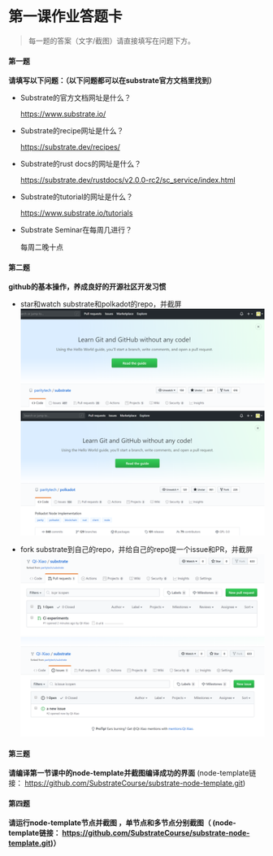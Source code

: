 # 第一课作业答题卡

> 每一题的答案（文字/截图）请直接填写在问题下方。

#### 第一题

**请填写以下问题：（以下问题都可以在substrate官方文档里找到）**

- Substrate的官方文档网址是什么？

  https://www.substrate.io/

- Substrate的recipe网址是什么？

  https://substrate.dev/recipes/

- Substrate的rust docs的网址是什么？

  https://substrate.dev/rustdocs/v2.0.0-rc2/sc_service/index.html

- Substrate的tutorial的网址是什么？

  https://www.substrate.io/tutorials

- Substrate Seminar在每周几进行？

  每周二晚十点



#### 第二题

**github的基本操作，养成良好的开源社区开发习惯**

- star和watch substrate和polkadot的repo，并截屏
  ![图片名称](./211.png)
  ![图片名称](./212.png)

- fork substrate到自己的repo，并给自己的repo提一个issue和PR，并截屏
  ![图片名称](./221.png)
  ![图片名称](./222.png)





#### 第三题

**请编译第一节课中的node-template并截图编译成功的界面** (node-template链接： https://github.com/SubstrateCourse/substrate-node-template.git)



#### 第四题

**请运行node-template节点并截图 ，单节点和多节点分别截图（ (node-template链接： https://github.com/SubstrateCourse/substrate-node-template.git)）**

